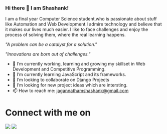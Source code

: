 ### Hi there 👋  I am Shashank!


I am a final year Computer Science student,who is passionate about stuff like Automation and Web Development.I admire technology and believe that it makes our lives much easier. I like to face challenges and enjoy the process of solving them, where the real learning happens.

*"A problem can be a catalyst for a solution."*

*"Innovations are born out of challenges."*

- 🔭 I’m currently working, learning and growing my skillset in Web Development and Competitive Programming.
- 🌱 I’m currently learning JavaScript and its frameworks.
- 👯 I’m looking to collaborate on Django Projects
- 🤔 I’m looking for new project ideas which are intersting.
- 📫 How to reach me: jagannathamshashank@gmail.com



# Connect with me on

[<img src="https://img.shields.io/badge/linkedin-%230077B5.svg?&style=for-the-badge&logo=linkedin&logoColor=white" />](https://www.linkedin.com/in/shashank-jagannatham-a8308815b/) [<img src = "https://img.shields.io/badge/instagram-%23E4405F.svg?&style=for-the-badge&logo=instagram&logoColor=white">](https://www.instagram.com/shashank.a2a) 
